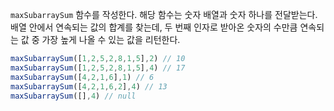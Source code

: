 `maxSubarraySum` 함수를 작성한다. 해당 함수는 숫자 배열과 숫자 하나를 전달받는다. 배열 안에서 연속되는 값의 합계를 찾는데, 두 번째 인자로 받아온 숫자의 수만큼 연속되는 값 중 가장 높게 나올 수 있는 값을 리턴한다.

```jsx
maxSubarraySum([1,2,5,2,8,1,5],2) // 10
maxSubarraySum([1,2,5,2,8,1,5],4) // 17
maxSubarraySum([4,2,1,6],1) // 6
maxSubarraySum([4,2,1,6,2],4) // 13
maxSubarraySum([],4) // null
```